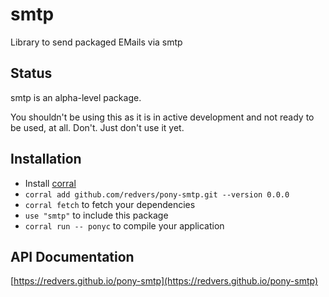 # smtp

Library to send packaged EMails via smtp

## Status

smtp is an alpha-level package.

You shouldn't be using this as it is in active development and not ready to be used, at all. Don't. Just don't use it yet.

## Installation

* Install [corral](https://github.com/ponylang/corral)
* `corral add github.com/redvers/pony-smtp.git --version 0.0.0`
* `corral fetch` to fetch your dependencies
* `use "smtp"` to include this package
* `corral run -- ponyc` to compile your application

## API Documentation

[https://redvers.github.io/pony-smtp](https://redvers.github.io/pony-smtp)


